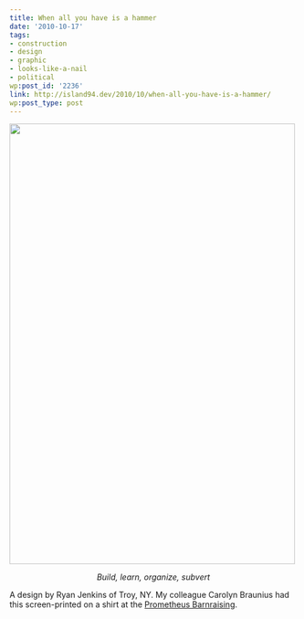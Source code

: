```yaml
---
title: When all you have is a hammer
date: '2010-10-17'
tags:
- construction
- design
- graphic
- looks-like-a-nail
- political
wp:post_id: '2236'
link: http://island94.dev/2010/10/when-all-you-have-is-a-hammer/
wp:post_type: post
---
```


<img class="aligncenter size-medium wp-image-2238" title="blocBEST-small" src="http://www.island94.org/wp-content/uploads/2010/10/blocBEST-small-500x772.png" alt="" width="500" height="772" />
<p style="text-align: center;"><em>Build, learn, organize, subvert</em></p>
A design by Ryan Jenkins of Troy, NY. My colleague Carolyn Braunius had this screen-printed on a shirt at the <a href="http://www.island94.org/2010/09/kitchen-consensus-conjecture/">Prometheus Barnraising</a>.
